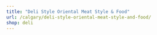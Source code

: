 ```yaml
---
title: "Deli Style Oriental Meat Style & Food"
url: /calgary/deli-style-oriental-meat-style-and-food/
shop: deli
---
```


